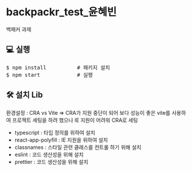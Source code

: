# backpackr_test_윤혜빈

백패커 과제

## 💻 실행
<pre>
$ npm install          # 패키지 설치
$ npm start            # 실행
</pre>


## 🛠 설치 Lib 
환경설정 : CRA vs Vite => CRA가 지원 중단이 되어 보다 성능이 좋은 vite를 사용하여 프로젝트 세팅을 하려 했으나 IE 지원이 어려워 CRA로 세팅
- typescript : 타입 정의를 위하여 설치
- react-app-polyfill : IE 지원을 위하여 설치
- classnames : 스타일 관련 클래스를 컨트롤 하기 위해 설치
- eslint : 코드 생산성을 위해 설치
- prettier : 코드 생산성을 위해 설치